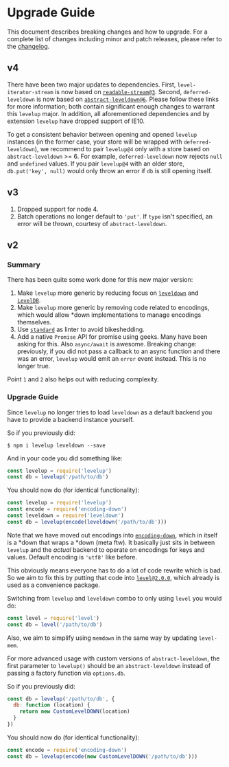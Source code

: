 # Upgrade Guide

This document describes breaking changes and how to upgrade. For a complete list of changes including minor and patch releases, please refer to the [changelog](CHANGELOG.md).

## v4

There have been two major updates to dependencies. First, `level-iterator-stream` is now based on [`readable-stream@3`](https://github.com/nodejs/readable-stream#version-3xx). Second, `deferred-leveldown` is now based on [`abstract-leveldown@6`](https://github.com/Level/abstract-leveldown/blob/master/UPGRADING.md#v6). Please follow these links for more information; both contain significant enough changes to warrant this `levelup` major. In addition, all aforementioned dependencies and by extension `levelup` have dropped support of IE10.

To get a consistent behavior between opening and opened `levelup` instances (in the former case, your store will be wrapped with `deferred-leveldown`), we recommend to pair `levelup@4` only with a store based on `abstract-leveldown` >= 6. For example, `deferred-leveldown` now rejects `null` and `undefined` values. If you pair `levelup@4` with an older store, `db.put('key', null)` would only throw an error if `db` is still opening itself.

## v3

1. Dropped support for node 4.
2. Batch operations no longer default to `'put'`. If `type` isn't specified, an error will be thrown, courtesy of `abstract-leveldown`.

## v2

### Summary

There has been quite some work done for this new major version:

1. Make `levelup` more generic by reducing focus on [`leveldown`](https://github.com/Level/leveldown) and [`LevelDB`](https://github.com/google/leveldb).
2. Make `levelup` more generic by removing code related to encodings, which would allow \*down implementations to manage encodings themselves.
3. Use [`standard`](https://github.com/standard/standard) as linter to avoid bikeshedding.
4. Add a native `Promise` API for promise using geeks. Many have been asking for this. Also `async/await` is awesome. Breaking change: previously, if you did not pass a callback to an async function and there was an error, `levelup` would emit an `error` event instead. This is no longer true.

Point `1` and `2` also helps out with reducing complexity.

### Upgrade Guide

Since `levelup` no longer tries to load `leveldown` as a default backend you have to provide a backend instance yourself.

So if you previously did:

```
$ npm i levelup leveldown --save
```

And in your code you did something like:

```js
const levelup = require('levelup')
const db = levelup('/path/to/db')
```

You should now do (for identical functionality):

```js
const levelup = require('levelup')
const encode = require('encoding-down')
const leveldown = require('leveldown')
const db = levelup(encode(leveldown('/path/to/db')))
```

Note that we have moved out encodings into [`encoding-down`](https://github.com/level/encoding-down), which in itself is a \*down that wraps a \*down (meta ftw). It basically just sits in between `levelup` and the _actual_ backend to operate on encodings for keys and values. Default encoding is `'utf8'` like before.

This obviously means everyone has to do a lot of code rewrite which is bad. So we aim to fix this by putting that code into [`level@2.0.0`](https://github.com/level/level), which already is used as a convenience package.

Switching from `levelup` and `leveldown` combo to only using `level` you would do:

```js
const level = require('level')
const db = level('/path/to/db')
```

Also, we aim to simplify using `memdown` in the same way by updating `level-mem`.

For more advanced usage with custom versions of `abstract-leveldown`, the first parameter to `levelup()` should be an `abstract-leveldown` instead of passing a factory function via `options.db`.

So if you previously did:

```js
const db = levelup('/path/to/db', {
  db: function (location) {
    return new CustomLevelDOWN(location)
  }
})
```

You should now do (for identical functionality):

```js
const encode = require('encoding-down')
const db = levelup(encode(new CustomLevelDOWN('/path/to/db')))
```
